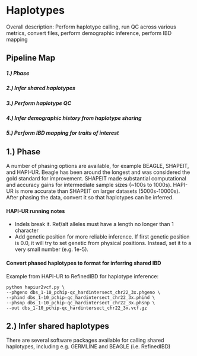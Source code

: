 Haplotypes
=================
Overall description: Perform haplotype calling, run QC across various metrics, convert files, perform demographic inference, perform IBD mapping

## Pipeline Map ##
##### 1.) Phase #####
##### 2.) Infer shared haplotypes #####
##### 3.) Perform haplotype QC #####
##### 4.) Infer demographic history from haplotype sharing  #####
##### 5.) Perform IBD mapping for traits of interest #####

## 1.) Phase ###
A number of phasing options are available, for example BEAGLE, SHAPEIT, and HAPI-UR. Beagle has been around the longest and was considered the gold standard for improvement. SHAPEIT made substantial computational and accuracy gains for intermediate sample sizes (~100s to 1000s). HAPI-UR is more accurate than SHAPEIT on larger datasets (5000s-10000s). After phasing the data, convert it so that haplotypes can be inferred.

#### HAPI-UR running notes ####
* Indels break it. Ref/alt alleles must have a length no longer than 1 character
* Add genetic position for more reliable inference. If first genetic position is 0.0, it will try to set genetic from physical positions. Instead, set it to a very small number (e.g. 1e-5).

#### Convert phased haplotypes to format for inferring shared IBD ####
Example from HAPI-UR to RefinedIBD for haplotype inference:
```
python hapiur2vcf.py \
--phgeno dbs_1-10_pchip-qc_hardintersect_chr22_3x.phgeno \
--phind dbs_1-10_pchip-qc_hardintersect_chr22_3x.phind \
--phsnp dbs_1-10_pchip-qc_hardintersect_chr22_3x.phsnp \
--out dbs_1-10_pchip-qc_hardintersect_chr22_3x.vcf.gz
```

## 2.) Infer shared haplotypes ###
There are several software packages available for calling shared haplotypes, including e.g. GERMLINE and BEAGLE (i.e. RefinedIBD)
